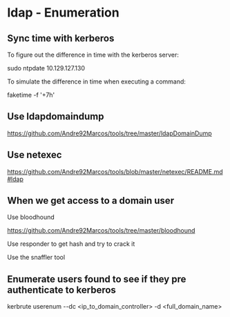 # ldap - Enumeration

## Sync time with kerberos

To figure out the difference in time with the kerberos server:

   sudo ntpdate 10.129.127.130

To simulate the difference in time when executing a command:

   faketime -f '+7h' <command>

## Use ldapdomaindump

https://github.com/Andre92Marcos/tools/tree/master/ldapDomainDump

## Use netexec

https://github.com/Andre92Marcos/tools/blob/master/netexec/README.md#ldap

## When we get access to a domain user

Use bloodhound

   https://github.com/Andre92Marcos/tools/tree/master/bloodhound


Use responder to get hash and try to crack it

Use the snaffler tool

## Enumerate users found to see if they pre authenticate to kerberos

   kerbrute userenum --dc <ip_to_domain_controller> -d <full_domain_name>